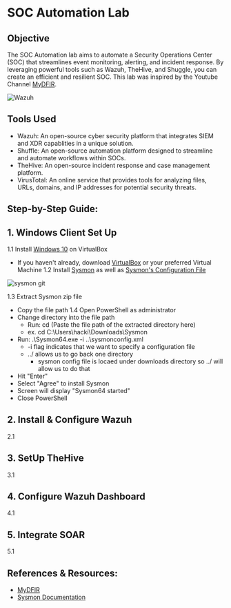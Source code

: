 # SOC Automation Lab

## Objective

The SOC Automation lab aims to automate a Security Operations Center (SOC) that streamlines event monitoring, alerting, and incident response. By leveraging powerful tools such as Wazuh, TheHive, and Shuggle, you can create an efficient and resilient SOC. This lab was inspired by the Youtube Channel <a href="https://www.youtube.com/MyDFIR">MyDFIR</a>. 

![Wazuh](https://github.com/user-attachments/assets/50e06c6b-8ca4-4d46-b630-faf67cfe7df7)


## Tools Used

- Wazuh: An open-source cyber security platform that integrates SIEM and XDR capablities in a unique solution.
- Shuffle: An open-source automation platform designed to streamline and automate workflows within SOCs.
- TheHive: An open-source incident response and case management platform.
- VirusTotal: An online service that provides tools for analyzing files, URLs, domains, and IP addresses for potential security threats.


## Step-by-Step Guide:

## 1. Windows Client Set Up

1.1 Install <a href="https://www.microsoft.com/en-ca/software-download/windows10ISO">Windows 10</a> on VirtualBox
- If you haven't already, download <a href="https://www.virtualbox.org/">VirtualBox</a> or your preferred Virtual Machine
1.2 Install <a href="https://learn.microsoft.com/en-us/sysinternals/downloads/sysmon">Sysmon</a> as well as <a href="https://github.com/olafhartong/sysmon-modular/blob/master/sysmonconfig.xml">Sysmon's Configuration File</a>

![sysmon git](https://github.com/user-attachments/assets/b9d900d1-ad9a-4a4e-8e64-83191e12ee15)

1.3 Extract Sysmon zip file
- Copy the file path
1.4 Open PowerShell as administrator
- Change directory into the file path 
  - Run: cd (Paste the file path of the extracted directory here)
  - ex. cd C:\Users\hacki\Downloads\Sysmon 
- Run: .\Sysmon64.exe -i ..\sysmonconfig.xml
  - -i flag indicates that we want to specify a configuration file
  - ../ allows us to go back one directory
     - sysmon config file is locaed under downloads directory so ../ will allow us to do that
- Hit "Enter"
- Select "Agree" to install Sysmon
- Screen will display "Sysmon64 started"
- Close PowerShell


## 2. Install & Configure Wazuh
2.1

## 3. SetUp TheHive
3.1

## 4. Configure Wazuh Dashboard
4.1

## 5. Integrate SOAR
5.1

## References & Resources:

- <a href="https://www.youtube.com/@mydfir">MyDFIR</a>
- <a href="https://learn.microsoft.com/en-us/sysinternals/downloads/sysmon">Sysmon Documentation</a>
